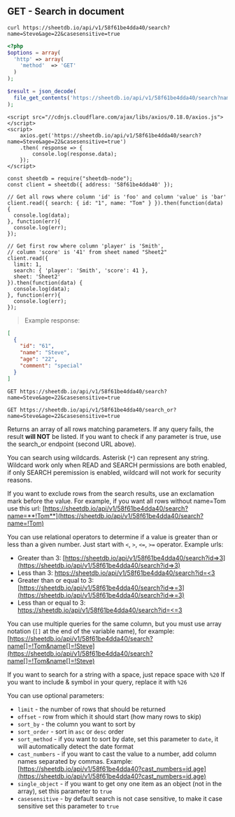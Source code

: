 ## GET - Search in document

```shell
curl https://sheetdb.io/api/v1/58f61be4dda40/search?name=Steve&age=22&casesensitive=true
```

```php
<?php
$options = array(
  'http' => array(
    'method'  => 'GET'
  )
);

$result = json_decode(
  file_get_contents('https://sheetdb.io/api/v1/58f61be4dda40/search?name=Steve&age=22&casesensitive=true', false, stream_context_create($options))
);
```

```html--javascript
<script src="//cdnjs.cloudflare.com/ajax/libs/axios/0.18.0/axios.js"></script>
<script>
    axios.get('https://sheetdb.io/api/v1/58f61be4dda40/search?name=Steve&age=22&casesensitive=true')
    .then( response => {
        console.log(response.data);
    });
</script>
```

```javascript--node
const sheetdb = require("sheetdb-node");
const client = sheetdb({ address: '58f61be4dda40' });

// Get all rows where column 'id' is 'foo' and column 'value' is 'bar'
client.read({ search: { id: "1", name: "Tom" } }).then(function(data) {
  console.log(data);
}, function(err){
  console.log(err);
});

// Get first row where column 'player' is 'Smith',
// column 'score' is '41' from sheet named "Sheet2"
client.read({
  limit: 1,
  search: { 'player': 'Smith', 'score': 41 },
  sheet: 'Sheet2'
}).then(function(data) {
  console.log(data);
}, function(err){
  console.log(err);
});
```

> Example response:

```json
[
  {
    "id": "61",
    "name": "Steve",
    "age": "22",
    "comment": "special"
  }
]
```

`GET https://sheetdb.io/api/v1/58f61be4dda40/search?name=Steve&age=22&casesensitive=true`

`GET https://sheetdb.io/api/v1/58f61be4dda40/search_or?name=Steve&age=22&casesensitive=true`

Returns an array of all rows matching parameters. If any query fails, the result **will NOT** be listed. If you want to check if any parameter is true, use the search_or endpoint (second URL above).

You can search using wildcards. Asterisk (`*`) can represent any string.
Wildcard work only when READ and SEARCH permissions are both enabled, if only SEARCH peremission is enabled, wildcard will not work for security reasons.

If you want to exclude rows from the search results, use an exclamation mark before the value. For example, if you want all rows without name=Tom use this url: [https://sheetdb.io/api/v1/58f61be4dda40/search?name=**!Tom**](https://sheetdb.io/api/v1/58f61be4dda40/search?name=!Tom)

You can use relational operators to determine if a value is greater than or less than a given number. Just start with `<`, `>`, `<=`, `>=` operator. Example urls:

- Greater than 3: [https://sheetdb.io/api/v1/58f61be4dda40/search?id=>3](https://sheetdb.io/api/v1/58f61be4dda40/search?id=>3)
- Less than 3: [https://sheetdb.io/api/v1/58f61be4dda40/search?id=<3](https://sheetdb.io/api/v1/58f61be4dda40/search?id=<3)
- Greater than or equal to 3: [https://sheetdb.io/api/v1/58f61be4dda40/search?id=>=3](https://sheetdb.io/api/v1/58f61be4dda40/search?id=>=3)
- Less than or equal to 3: [https://sheetdb.io/api/v1/58f61be4dda40/search?id=<=3](https://sheetdb.io/api/v1/58f61be4dda40/search?id=<=3)

You can use multiple queries for the same column, but you must use array notation (`[]` at the end of the variable name), for example: [https://sheetdb.io/api/v1/58f61be4dda40/search?name[]=!Tom&name[]=!Steve](https://sheetdb.io/api/v1/58f61be4dda40/search?name[]=!Tom&name[]=!Steve)

If you want to search for a string with a space, just repace space with `%20`
If you want to include & symbol in your query, replace it with `%26`

You can use optional parameters:

* `limit` - the number of rows that should be returned
* `offset` - row from which it should start (how many rows to skip)
* `sort_by` - the column you want to sort by
* `sort_order` - sort in `asc` or `desc` order
* `sort_method` - if you want to sort by date, set this parameter to `date`, it will automatically detect the date format
* `cast_numbers` - if you want to cast the value to a number, add column names separated by commas. Example: [https://sheetdb.io/api/v1/58f61be4dda40?cast_numbers=id,age](https://sheetdb.io/api/v1/58f61be4dda40?cast_numbers=id,age)
* `single_object` - if you want to get ony one item as an object (not in the array), set this parameter to `true`
* `casesensitive` - by default search is not case sensitive, to make it case sensitive set this parameter to `true`
